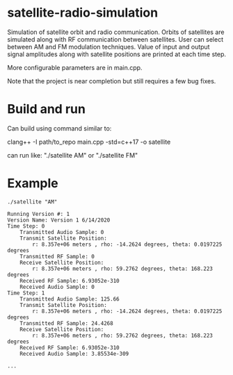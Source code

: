 # satellite-radio-simulation
Simulation of satellite orbit and radio communication. Orbits of satellites are simulated along with RF communication between satellites. User can select between AM and FM modulation techniques. Value of input and output signal amplitudes along with satellite positions are printed at each time step.

More configurable parameters are in main.cpp.

Note that the project is near completion but still requires a few bug fixes.

# Build and run
Can build using command similar to:

clang++ -I path/to_repo main.cpp -std=c++17 -o satellite
 
can run like: "./satellite AM" or "./satellite FM"
  
# Example

```
./satellite "AM"

Running Version #: 1
Version Name: Version 1 6/14/2020
Time Step: 0
    Transmitted Audio Sample: 0
    Transmit Satellite Position: 
        r: 8.357e+06 meters , rho: -14.2624 degrees, theta: 0.0197225 degrees 
    Transmitted RF Sample: 0
    Receive Satellite Position: 
        r: 8.357e+06 meters , rho: 59.2762 degrees, theta: 168.223 degrees 
    Received RF Sample: 6.93052e-310
    Received Audio Sample: 0
Time Step: 1
    Transmitted Audio Sample: 125.66
    Transmit Satellite Position: 
        r: 8.357e+06 meters , rho: -14.2624 degrees, theta: 0.0197225 degrees 
    Transmitted RF Sample: 24.4268
    Receive Satellite Position: 
        r: 8.357e+06 meters , rho: 59.2762 degrees, theta: 168.223 degrees 
    Received RF Sample: 6.93052e-310
    Received Audio Sample: 3.85534e-309
    
...
```

